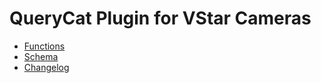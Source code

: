 # QueryCat Plugin for VStar Cameras

- [Functions](Functions.md)
- [Schema](Schema.md)
- [Changelog](CHANGELOG.md)
